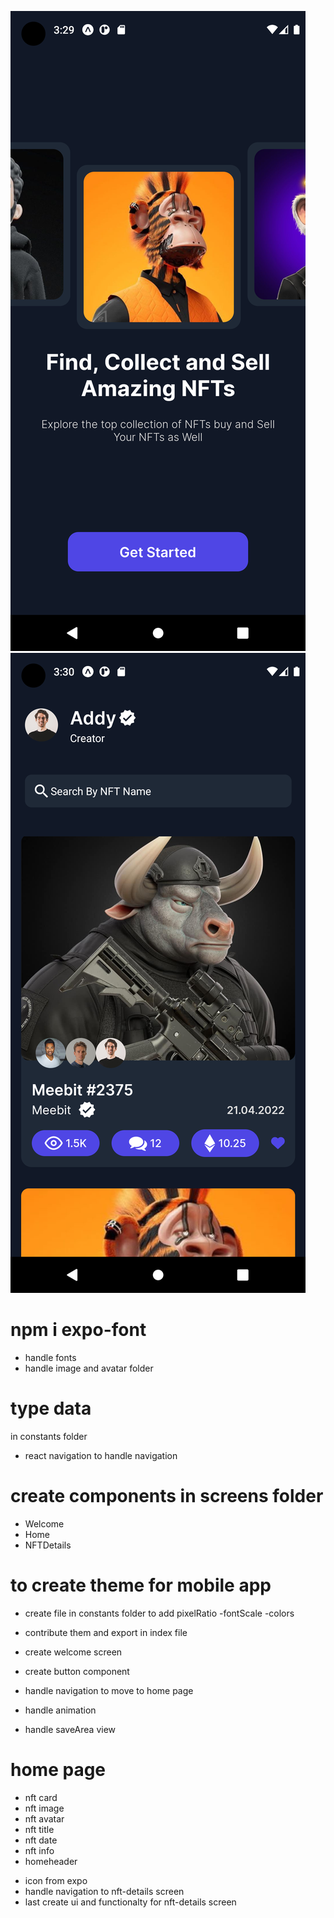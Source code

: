 ![alt text](./assets/1.png)
![alt text](./assets/2.png)

# npm i expo-font

- handle fonts
- handle image and avatar folder

# type data

in constants folder

- react navigation to handle navigation

# create components in screens folder

- Welcome
- Home
- NFTDetails

# to create theme for mobile app

- create file in constants folder to add pixelRatio
  -fontScale
  -colors

* contribute them and export in index file
* create welcome screen
* create button component

* handle navigation to move to home page
* handle animation
* handle saveArea view

# home page

- nft card
- nft image
- nft avatar
- nft title
- nft date
- nft info
- homeheader

* icon from expo
* handle navigation to nft-details screen
* last create ui and functionalty for nft-details screen
